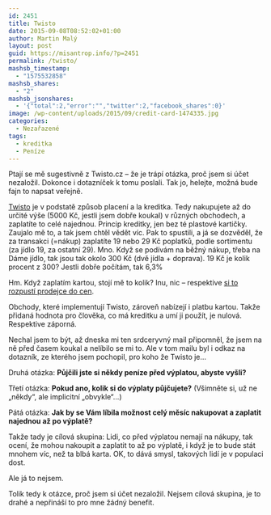 ```yaml
---
id: 2451
title: Twisto
date: 2015-09-08T08:52:02+01:00
author: Martin Malý
layout: post
guid: https://misantrop.info/?p=2451
permalink: /twisto/
mashsb_timestamp:
  - "1575532858"
mashsb_shares:
  - "2"
mashsb_jsonshares:
  - '{"total":2,"error":"","twitter":2,"facebook_shares":0}'
image: /wp-content/uploads/2015/09/credit-card-1474335.jpg
categories:
  - Nezařazené
tags:
  - kreditka
  - Peníze
---
```

Ptají se mě sugestivně z Twisto.cz &#8211; že je trápí otázka, proč jsem si účet nezaložil. Dokonce i dotazníček k tomu poslali. Tak jo, helejte, možná bude fajn to napsat veřejně.

<!--more-->

[Twisto](https://twisto.cz) je v podstatě způsob placení a la kreditka. Tedy nakupujete až do určité výše (5000 Kč, jestli jsem dobře koukal) v různých obchodech, a zaplatíte to celé najednou. Princip kreditky, jen bez té plastové kartičky. Zaujalo mě to, a tak jsem chtěl vědět víc. Pak to spustili, a já se dozvěděl, že za transakci (=nákup) zaplatíte 19 nebo 29 Kč poplatků, podle sortimentu (za jídlo 19, za ostatní 29). Mno. Když se podívám na běžný nákup, třeba na Dáme jídlo, tak jsou tak okolo 300 Kč (dvě jídla + doprava). 19 Kč je kolik procent z 300? Jestli dobře počítám, tak 6,3%

Hm. Když zaplatím kartou, stojí mě to kolik? Inu, nic &#8211; respektive [si to rozpustí prodejce do cen](https://misantrop.info/nesetrime/).

Obchody, které implementují Twisto, zároveň nabízejí i platbu kartou. Takže přidaná hodnota pro člověka, co má kreditku a umí ji použít, je nulová. Respektive záporná.

Nechal jsem to být, až dneska mi ten srdceryvný mail připomněl, že jsem na ně před časem koukal a nelíbilo se mi to. Ale v tom mailu byl i odkaz na dotazník, ze kterého jsem pochopil, pro koho že Twisto je&#8230;

Druhá otázka: **Půjčili jste si někdy peníze před výplatou, abyste vyšli?**

Třetí otázka: **Pokud ano, kolik si do výplaty půjčujete?** (Všimněte si, už ne &#8222;někdy&#8220;, ale implicitní &#8222;obvykle&#8220;&#8230;)

Pátá otázka: **Jak by se Vám líbila možnost celý měsíc nakupovat a zaplatit najednou až po výplatě?**

Takže tady je cílová skupina: Lidi, co před výplatou nemají na nákupy, tak ocení, že mohou nakoupit a zaplatit to až po výplatě, i když je to bude stát mnohem víc, než ta blbá karta. OK, to dává smysl, takových lidí je v populaci dost.

Ale já to nejsem.

Tolik tedy k otázce, proč jsem si účet nezaložil. Nejsem cílová skupina, je to drahé a nepřináší to pro mne žádný benefit.
